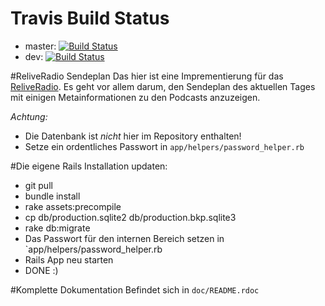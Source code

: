 # Travis Build Status
* master: [![Build Status](https://travis-ci.org/i42n/reliveradio-sendeplan-rails.png?branch=master)](https://travis-ci.org/i42n/reliveradio-sendeplan-rails)
* dev: [![Build Status](https://travis-ci.org/i42n/reliveradio-sendeplan-rails.png?branch=dev)](https://travis-ci.org/i42n/reliveradio-sendeplan-rails) 

#ReliveRadio Sendeplan
Das hier ist eine Imprementierung für das [ReliveRadio](http://www.reliveradio.de). Es geht vor allem darum, den Sendeplan des aktuellen Tages mit einigen Metainformationen zu den Podcasts anzuzeigen.

*Achtung:*

* Die Datenbank ist *nicht* hier im Repository enthalten!
* Setze ein ordentliches Passwort in `app/helpers/password_helper.rb`

#Die eigene Rails Installation updaten:

* git pull
* bundle install
* rake assets:precompile
* cp db/production.sqlite2 db/production.bkp.sqlite3
* rake db:migrate
* Das Passwort für den internen Bereich setzen in `app/helpers/password_helper.rb
* Rails App neu starten
* DONE :)

#Komplette Dokumentation
Befindet sich in `doc/README.rdoc`